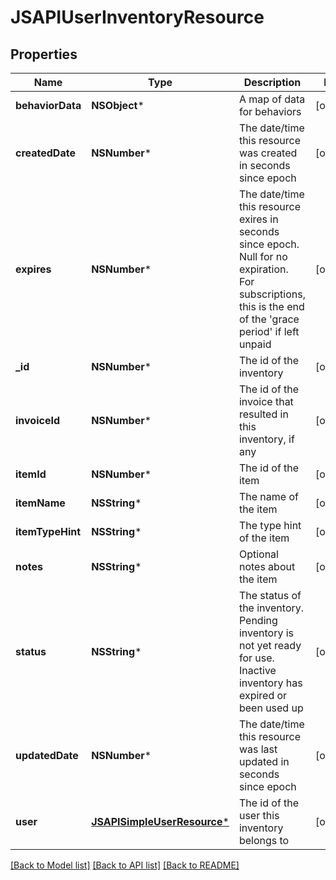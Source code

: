 # JSAPIUserInventoryResource

## Properties
Name | Type | Description | Notes
------------ | ------------- | ------------- | -------------
**behaviorData** | **NSObject*** | A map of data for behaviors | [optional] 
**createdDate** | **NSNumber*** | The date/time this resource was created in seconds since epoch | [optional] 
**expires** | **NSNumber*** | The date/time this resource exires in seconds since epoch. Null for no expiration. For subscriptions, this is the end of the &#39;grace period&#39; if left unpaid | [optional] 
**_id** | **NSNumber*** | The id of the inventory | [optional] 
**invoiceId** | **NSNumber*** | The id of the invoice that resulted in this inventory, if any | [optional] 
**itemId** | **NSNumber*** | The id of the item | [optional] 
**itemName** | **NSString*** | The name of the item | [optional] 
**itemTypeHint** | **NSString*** | The type hint of the item | [optional] 
**notes** | **NSString*** | Optional notes about the item | [optional] 
**status** | **NSString*** | The status of the inventory. Pending inventory is not yet ready for use. Inactive inventory has expired or been used up | [optional] 
**updatedDate** | **NSNumber*** | The date/time this resource was last updated in seconds since epoch | [optional] 
**user** | [**JSAPISimpleUserResource***](JSAPISimpleUserResource.md) | The id of the user this inventory belongs to | [optional] 

[[Back to Model list]](../README.md#documentation-for-models) [[Back to API list]](../README.md#documentation-for-api-endpoints) [[Back to README]](../README.md)


